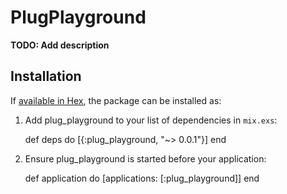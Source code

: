 # PlugPlayground

**TODO: Add description**

## Installation

If [available in Hex](https://hex.pm/docs/publish), the package can be installed as:

  1. Add plug_playground to your list of dependencies in `mix.exs`:

        def deps do
          [{:plug_playground, "~> 0.0.1"}]
        end

  2. Ensure plug_playground is started before your application:

        def application do
          [applications: [:plug_playground]]
        end

